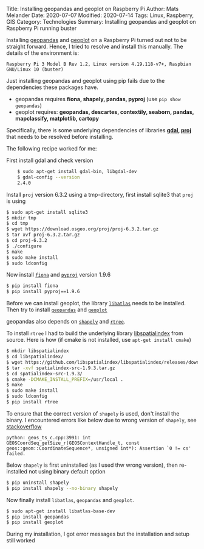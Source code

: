 Title: Installing geopandas and geoplot on Raspberry Pi
Author: Mats Melander
Date: 2020-07-07
Modified: 2020-07-14
Tags: Linux, Raspberry, GIS
Category: Technologies
Summary: Installing geopandas and geoplot on Raspberry Pi running buster

Installing [geopandas](https://geopandas.readthedocs.io/en/latest/) and 
[geoplot](https://residentmario.github.io/geoplot/index.html) on a Raspberry Pi turned out not to be 
straight forward. Hence, I tried to resolve and install this manually. The details of the environment is:

```text
Raspberry Pi 3 Model B Rev 1.2, Linux version 4.19.118-v7+, Raspbian GNU/Linux 10 (buster)
```

Just installing geopandas and geoplot using pip fails due to the dependencies these packages have.

* geopandas requires **fiona, shapely, pandas, pyproj** (use `pip show geopandas`)
* geoplot requires: **geopandas, descartes, contextily, seaborn, pandas, mapclassify, matplotlib, cartopy**

Specifically, there is some underlying dependencies of libraries 
**[gdal](https://gdal.org/), [proj](https://proj.org/about.html)** that needs to be resolved before installing.

The following recipe worked for me:

First install gdal and check version
```bash
    $ sudo apt-get install gdal-bin, libgdal-dev
    $ gdal-config --version
    2.4.0
```
Install `proj` version 6.3.2 using a tmp-directory, first install sqlite3 that `proj` is using
```bash
$ sudo apt-get install sqlite3
$ mkdir tmp
$ cd tmp
$ wget https://download.osgeo.org/proj/proj-6.3.2.tar.gz
$ tar xvf proj-6.3.2.tar.gz 
$ cd proj-6.3.2
$ ./configure
$ make
$ sudo make install
$ sudo ldconfig
```
Now install <code>[fiona](https://github.com/Toblerity/Fiona)</code> and 
  <code>[pyproj](http://pyproj4.github.io/pyproj/stable/)</code> version 1.9.6
```bash
$ pip install fiona
$ pip install pyproj==1.9.6
```
Before we can install geoplot, the library <code>[libatlas](https://packages.debian.org/sid/libatlas-base-dev)</code>
  needs to be installed. Then try to install <code>[geopandas](https://geopandas.readthedocs.io/en/latest/)</code> and
  <code>[geoplot](https://residentmario.github.io/geoplot/index.html)</code>

geopandas also depends on <code>[shapely](https://shapely.readthedocs.io/en/latest/)</code> and
  <code>[rtree](https://github.com/Toblerity/rtree)</code>.

To install `rtree` I had to build the underlying library [libspatialindex](https://libspatialindex.org/) from source.
Here is how (if cmake is not installed, use `apt-get install cmake`)
```bash
$ mkdir libspatialindex
$ cd libspatialindex/
$ wget https://github.com/libspatialindex/libspatialindex/releases/download/1.9.3/spatialindex-src-1.9.3.tar.gz
$ tar -xvf spatialindex-src-1.9.3.tar.gz
$ cd spatialindex-src-1.9.3/
$ cmake -DCMAKE_INSTALL_PREFIX=/usr/local .
$ make
$ sudo make install
$ sudo ldconfig
$ pip install rtree
```
To ensure that the correct version of `shapely` is used, don't install the binary. 
I encountered errors like below due to wrong version of `shapely`, see [stackoverflow](https://stackoverflow.com/questions/60111684/geometry-must-be-a-point-or-linestring-error-using-cartopy)
```text
python: geos_ts_c.cpp:3991: int GEOSCoordSeq_getSize_r(GEOSContextHandle_t, const geos::geom::CoordinateSequence*, unsigned int*): Assertion `0 != cs' failed.
```
Below `shapely` is first uninstalled (as I used thw wrong version), then re-installed not using binary default option
```bash
$ pip uninstall shapely
$ pip install shapely --no-binary shapely
```
Now finally install `libatlas`, `geopandas` and `geoplot`.
```bash
$ sudo apt-get install libatlas-base-dev
$ pip install geopandas
$ pip install geoplot
```
During my installation, I got error messages but the installation and setup still worked

